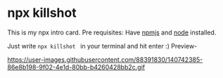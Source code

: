 # npx killshot
This is my npx intro card.
Pre requisites: Have [npmjs](www.npmjs.com) and [node](www.nodejs.org) installed. 

Just write 
```npx killshot ``` in your terminal and hit enter :)
Preview-

https://user-images.githubusercontent.com/88391830/140742385-86e8b198-9f02-4e1d-80bb-b4260428bb2c.gif
